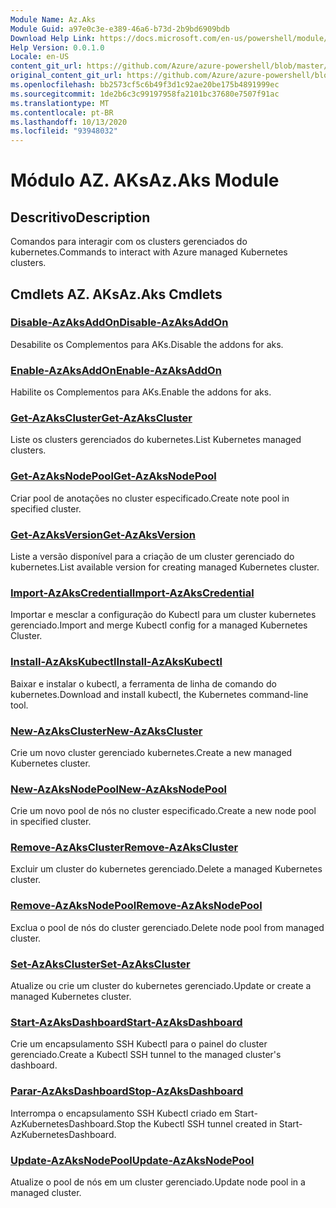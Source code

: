 ```yaml
---
Module Name: Az.Aks
Module Guid: a97e0c3e-e389-46a6-b73d-2b9bd6909bdb
Download Help Link: https://docs.microsoft.com/en-us/powershell/module/az.aks
Help Version: 0.0.1.0
Locale: en-US
content_git_url: https://github.com/Azure/azure-powershell/blob/master/src/Aks/Aks/help/Az.Aks.md
original_content_git_url: https://github.com/Azure/azure-powershell/blob/master/src/Aks/Aks/help/Az.Aks.md
ms.openlocfilehash: bb2573cf5c6b49f3d1c92ae20be175b4891999ec
ms.sourcegitcommit: 1de2b6c3c99197958fa2101bc37680e7507f91ac
ms.translationtype: MT
ms.contentlocale: pt-BR
ms.lasthandoff: 10/13/2020
ms.locfileid: "93948032"
---
```

# <span data-ttu-id="783b8-101">Módulo AZ. AKs</span><span class="sxs-lookup"><span data-stu-id="783b8-101">Az.Aks Module</span></span>
## <span data-ttu-id="783b8-102">Descritivo</span><span class="sxs-lookup"><span data-stu-id="783b8-102">Description</span></span>
<span data-ttu-id="783b8-103">Comandos para interagir com os clusters gerenciados do kubernetes.</span><span class="sxs-lookup"><span data-stu-id="783b8-103">Commands to interact with Azure managed Kubernetes clusters.</span></span>

## <span data-ttu-id="783b8-104">Cmdlets AZ. AKs</span><span class="sxs-lookup"><span data-stu-id="783b8-104">Az.Aks Cmdlets</span></span>
### [<span data-ttu-id="783b8-105">Disable-AzAksAddOn</span><span class="sxs-lookup"><span data-stu-id="783b8-105">Disable-AzAksAddOn</span></span>](Disable-AzAksAddOn.md)
<span data-ttu-id="783b8-106">Desabilite os Complementos para AKs.</span><span class="sxs-lookup"><span data-stu-id="783b8-106">Disable the addons for aks.</span></span>

### [<span data-ttu-id="783b8-107">Enable-AzAksAddOn</span><span class="sxs-lookup"><span data-stu-id="783b8-107">Enable-AzAksAddOn</span></span>](Enable-AzAksAddOn.md)
<span data-ttu-id="783b8-108">Habilite os Complementos para AKs.</span><span class="sxs-lookup"><span data-stu-id="783b8-108">Enable the addons for aks.</span></span>

### [<span data-ttu-id="783b8-109">Get-AzAksCluster</span><span class="sxs-lookup"><span data-stu-id="783b8-109">Get-AzAksCluster</span></span>](Get-AzAksCluster.md)
<span data-ttu-id="783b8-110">Liste os clusters gerenciados do kubernetes.</span><span class="sxs-lookup"><span data-stu-id="783b8-110">List Kubernetes managed clusters.</span></span>

### [<span data-ttu-id="783b8-111">Get-AzAksNodePool</span><span class="sxs-lookup"><span data-stu-id="783b8-111">Get-AzAksNodePool</span></span>](Get-AzAksNodePool.md)
<span data-ttu-id="783b8-112">Criar pool de anotações no cluster especificado.</span><span class="sxs-lookup"><span data-stu-id="783b8-112">Create note pool in specified cluster.</span></span>

### [<span data-ttu-id="783b8-113">Get-AzAksVersion</span><span class="sxs-lookup"><span data-stu-id="783b8-113">Get-AzAksVersion</span></span>](Get-AzAksVersion.md)
<span data-ttu-id="783b8-114">Liste a versão disponível para a criação de um cluster gerenciado do kubernetes.</span><span class="sxs-lookup"><span data-stu-id="783b8-114">List available version for creating managed Kubernetes cluster.</span></span>

### [<span data-ttu-id="783b8-115">Import-AzAksCredential</span><span class="sxs-lookup"><span data-stu-id="783b8-115">Import-AzAksCredential</span></span>](Import-AzAksCredential.md)
<span data-ttu-id="783b8-116">Importar e mesclar a configuração do Kubectl para um cluster kubernetes gerenciado.</span><span class="sxs-lookup"><span data-stu-id="783b8-116">Import and merge Kubectl config for a managed Kubernetes Cluster.</span></span>

### [<span data-ttu-id="783b8-117">Install-AzAksKubectl</span><span class="sxs-lookup"><span data-stu-id="783b8-117">Install-AzAksKubectl</span></span>](Install-AzAksKubectl.md)
<span data-ttu-id="783b8-118">Baixar e instalar o kubectl, a ferramenta de linha de comando do kubernetes.</span><span class="sxs-lookup"><span data-stu-id="783b8-118">Download and install kubectl, the Kubernetes command-line tool.</span></span>

### [<span data-ttu-id="783b8-119">New-AzAksCluster</span><span class="sxs-lookup"><span data-stu-id="783b8-119">New-AzAksCluster</span></span>](New-AzAksCluster.md)
<span data-ttu-id="783b8-120">Crie um novo cluster gerenciado kubernetes.</span><span class="sxs-lookup"><span data-stu-id="783b8-120">Create a new managed Kubernetes cluster.</span></span>

### [<span data-ttu-id="783b8-121">New-AzAksNodePool</span><span class="sxs-lookup"><span data-stu-id="783b8-121">New-AzAksNodePool</span></span>](New-AzAksNodePool.md)
<span data-ttu-id="783b8-122">Crie um novo pool de nós no cluster especificado.</span><span class="sxs-lookup"><span data-stu-id="783b8-122">Create a new node pool in specified cluster.</span></span>

### [<span data-ttu-id="783b8-123">Remove-AzAksCluster</span><span class="sxs-lookup"><span data-stu-id="783b8-123">Remove-AzAksCluster</span></span>](Remove-AzAksCluster.md)
<span data-ttu-id="783b8-124">Excluir um cluster do kubernetes gerenciado.</span><span class="sxs-lookup"><span data-stu-id="783b8-124">Delete a managed Kubernetes cluster.</span></span>

### [<span data-ttu-id="783b8-125">Remove-AzAksNodePool</span><span class="sxs-lookup"><span data-stu-id="783b8-125">Remove-AzAksNodePool</span></span>](Remove-AzAksNodePool.md)
<span data-ttu-id="783b8-126">Exclua o pool de nós do cluster gerenciado.</span><span class="sxs-lookup"><span data-stu-id="783b8-126">Delete node pool from managed cluster.</span></span>

### [<span data-ttu-id="783b8-127">Set-AzAksCluster</span><span class="sxs-lookup"><span data-stu-id="783b8-127">Set-AzAksCluster</span></span>](Set-AzAksCluster.md)
<span data-ttu-id="783b8-128">Atualize ou crie um cluster do kubernetes gerenciado.</span><span class="sxs-lookup"><span data-stu-id="783b8-128">Update or create a managed Kubernetes cluster.</span></span>

### [<span data-ttu-id="783b8-129">Start-AzAksDashboard</span><span class="sxs-lookup"><span data-stu-id="783b8-129">Start-AzAksDashboard</span></span>](Start-AzAksDashboard.md)
<span data-ttu-id="783b8-130">Crie um encapsulamento SSH Kubectl para o painel do cluster gerenciado.</span><span class="sxs-lookup"><span data-stu-id="783b8-130">Create a Kubectl SSH tunnel to the managed cluster's dashboard.</span></span>

### [<span data-ttu-id="783b8-131">Parar-AzAksDashboard</span><span class="sxs-lookup"><span data-stu-id="783b8-131">Stop-AzAksDashboard</span></span>](Stop-AzAksDashboard.md)
<span data-ttu-id="783b8-132">Interrompa o encapsulamento SSH Kubectl criado em Start-AzKubernetesDashboard.</span><span class="sxs-lookup"><span data-stu-id="783b8-132">Stop the Kubectl SSH tunnel created in Start-AzKubernetesDashboard.</span></span>

### [<span data-ttu-id="783b8-133">Update-AzAksNodePool</span><span class="sxs-lookup"><span data-stu-id="783b8-133">Update-AzAksNodePool</span></span>](Update-AzAksNodePool.md)
<span data-ttu-id="783b8-134">Atualize o pool de nós em um cluster gerenciado.</span><span class="sxs-lookup"><span data-stu-id="783b8-134">Update node pool in a managed cluster.</span></span>

